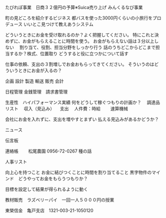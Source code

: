 たびれぽ事業　日商３２億円の予算※Suica売り上げ
みんくるなび事業

町の見どころを紹介するビジネス
都バスを使った3000円くらいの小旅行をプロデュース
いいとこ見つけて教えあうシステム

どういうときにお金を受け取れるのか？よく把握してください。
特にこれと決めずに、お金がもらえることに時間を使う。
お金がもらえない話は３分以上しない　
割り当て、役割、担当分野をしっかり行う
話のうちどこからどこまで担当するか？株式、位置取り
どうすると役に立つかについて話す

仕事の依頼、支出の３割増しでお金おもらってきてください。
そういうのはどういうときにお金が入るの？

企画
設計
製造
輸送
販売
会計

日程管理
金銭管理　請求書管理

生産性　ハイパフォーマンス実績
何をどうして稼ぐつもりの計画か？
　調達品リスト
　収入（見込み）
　支出
　人件費：時給
　　速算機械

会社にお金を入れずに、支出を増やすとまずい
払える見込みがあるかどうか？

ニュース

伝言板

連絡帳　
　松尾農園 0956-72-0267 種の話

人事リスト

向上心を持つこと
お金に結びつくことに時間を割り当てること
黒字物件のマインド　どうやってお金をもらうつもりか？

目標を設定して結果が得られるように動く

教材販売　ラズベリーパイ　一回一人５０００円の授業

東榮信金　亀戸支店　1321-003-21-1050120